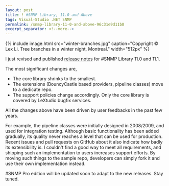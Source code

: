 ```yaml
---
layout: post
title: ! #SNMP Library, 11.0 and Above
tags: Visual-Studio .NET SNMP
permalink: /snmp-library-11-0-and-above-96c31e9d11b8
excerpt_separator: <!--more-->
---
```

{% include image.html
src="winter-branches.jpg" caption="Copyright © Lex Li. Tree branches in a winter night, Montreal." width="512px" %}

I just revised and published [release notes](https://github.com/lextudio/sharpsnmplib/releases) for #SNMP Library 11.0 and 11.1.
<!--more-->

The most significant changes are,

* The core library shrinks to the smallest.
* The extensions (BouncyCastle based providers, pipeline classes) move to a dedicate repo.
* The support policies change accordingly. Only the core library is covered by LeXtudio bugfix services.

All the changes above have been driven by user feedbacks in the past few years.

For example, the pipeline classes were initially designed in 2008/2009, and used for integration testing. Although basic functionality has been added gradually, its quality never reaches a level that can be used for production. Recent issues and pull requests on GitHub about it also indicate how badly its extensibility is. I couldn't find a good way to meet all requirements, and shipping such an implementation to users increases support efforts. By moving such things to the sample repo, developers can simply fork it and use their own implementation instead.

#SNMP Pro edition will be updated soon to adapt to the new releases. Stay tuned.
